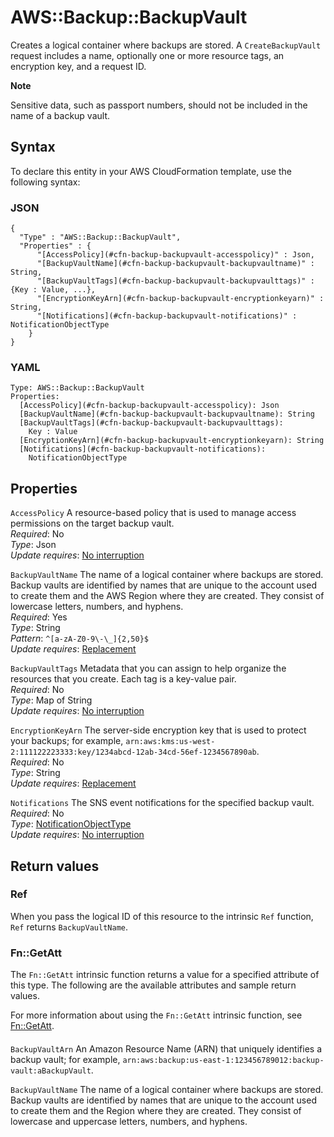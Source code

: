 # AWS::Backup::BackupVault<a name="aws-resource-backup-backupvault"></a>

Creates a logical container where backups are stored\. A `CreateBackupVault` request includes a name, optionally one or more resource tags, an encryption key, and a request ID\.

**Note**  

Sensitive data, such as passport numbers, should not be included in the name of a backup vault\.


## Syntax<a name="aws-resource-backup-backupvault-syntax"></a>

To declare this entity in your AWS CloudFormation template, use the following syntax:

### JSON<a name="aws-resource-backup-backupvault-syntax.json"></a>

```
{
  "Type" : "AWS::Backup::BackupVault",
  "Properties" : {
      "[AccessPolicy](#cfn-backup-backupvault-accesspolicy)" : Json,
      "[BackupVaultName](#cfn-backup-backupvault-backupvaultname)" : String,
      "[BackupVaultTags](#cfn-backup-backupvault-backupvaulttags)" : {Key : Value, ...},
      "[EncryptionKeyArn](#cfn-backup-backupvault-encryptionkeyarn)" : String,
      "[Notifications](#cfn-backup-backupvault-notifications)" : NotificationObjectType
    }
}
```

### YAML<a name="aws-resource-backup-backupvault-syntax.yaml"></a>

```
Type: AWS::Backup::BackupVault
Properties: 
  [AccessPolicy](#cfn-backup-backupvault-accesspolicy): Json
  [BackupVaultName](#cfn-backup-backupvault-backupvaultname): String
  [BackupVaultTags](#cfn-backup-backupvault-backupvaulttags): 
    Key : Value
  [EncryptionKeyArn](#cfn-backup-backupvault-encryptionkeyarn): String
  [Notifications](#cfn-backup-backupvault-notifications): 
    NotificationObjectType
```

## Properties<a name="aws-resource-backup-backupvault-properties"></a>

`AccessPolicy`  <a name="cfn-backup-backupvault-accesspolicy"></a>
A resource\-based policy that is used to manage access permissions on the target backup vault\.  
*Required*: No  
*Type*: Json  
*Update requires*: [No interruption](https://docs.aws.amazon.com/AWSCloudFormation/latest/UserGuide/using-cfn-updating-stacks-update-behaviors.html#update-no-interrupt)

`BackupVaultName`  <a name="cfn-backup-backupvault-backupvaultname"></a>
The name of a logical container where backups are stored\. Backup vaults are identified by names that are unique to the account used to create them and the AWS Region where they are created\. They consist of lowercase letters, numbers, and hyphens\.  
*Required*: Yes  
*Type*: String  
*Pattern*: `^[a-zA-Z0-9\-\_]{2,50}$`  
*Update requires*: [Replacement](https://docs.aws.amazon.com/AWSCloudFormation/latest/UserGuide/using-cfn-updating-stacks-update-behaviors.html#update-replacement)

`BackupVaultTags`  <a name="cfn-backup-backupvault-backupvaulttags"></a>
Metadata that you can assign to help organize the resources that you create\. Each tag is a key\-value pair\.  
*Required*: No  
*Type*: Map of String  
*Update requires*: [No interruption](https://docs.aws.amazon.com/AWSCloudFormation/latest/UserGuide/using-cfn-updating-stacks-update-behaviors.html#update-no-interrupt)

`EncryptionKeyArn`  <a name="cfn-backup-backupvault-encryptionkeyarn"></a>
The server\-side encryption key that is used to protect your backups; for example, `arn:aws:kms:us-west-2:111122223333:key/1234abcd-12ab-34cd-56ef-1234567890ab`\.  
*Required*: No  
*Type*: String  
*Update requires*: [Replacement](https://docs.aws.amazon.com/AWSCloudFormation/latest/UserGuide/using-cfn-updating-stacks-update-behaviors.html#update-replacement)

`Notifications`  <a name="cfn-backup-backupvault-notifications"></a>
The SNS event notifications for the specified backup vault\.  
*Required*: No  
*Type*: [NotificationObjectType](aws-properties-backup-backupvault-notificationobjecttype.md)  
*Update requires*: [No interruption](https://docs.aws.amazon.com/AWSCloudFormation/latest/UserGuide/using-cfn-updating-stacks-update-behaviors.html#update-no-interrupt)

## Return values<a name="aws-resource-backup-backupvault-return-values"></a>

### Ref<a name="aws-resource-backup-backupvault-return-values-ref"></a>

When you pass the logical ID of this resource to the intrinsic `Ref` function, `Ref` returns `BackupVaultName`\.

### Fn::GetAtt<a name="aws-resource-backup-backupvault-return-values-fn--getatt"></a>

The `Fn::GetAtt` intrinsic function returns a value for a specified attribute of this type\. The following are the available attributes and sample return values\.

For more information about using the `Fn::GetAtt` intrinsic function, see [Fn::GetAtt](https://docs.aws.amazon.com/AWSCloudFormation/latest/UserGuide/intrinsic-function-reference-getatt.html)\.

#### <a name="aws-resource-backup-backupvault-return-values-fn--getatt-fn--getatt"></a>

`BackupVaultArn`  <a name="BackupVaultArn-fn::getatt"></a>
An Amazon Resource Name \(ARN\) that uniquely identifies a backup vault; for example, `arn:aws:backup:us-east-1:123456789012:backup-vault:aBackupVault`\.

`BackupVaultName`  <a name="BackupVaultName-fn::getatt"></a>
The name of a logical container where backups are stored\. Backup vaults are identified by names that are unique to the account used to create them and the Region where they are created\. They consist of lowercase and uppercase letters, numbers, and hyphens\.

